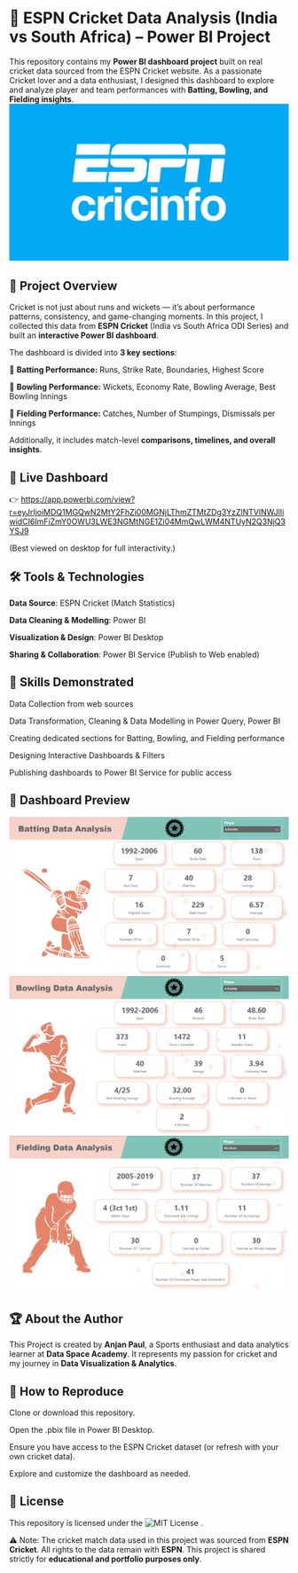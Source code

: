# 🏏 ESPN Cricket Data Analysis (India vs South Africa) – Power BI Project

This repository contains my **Power BI dashboard project** built on real cricket data sourced from the ESPN Cricket website.
As a passionate Cricket lover and a data enthusiast, I designed this dashboard to explore and analyze player and team performances with **Batting, Bowling, and Fielding insights**.
![](./images/espncricinfo.png)

## 📌 Project Overview

Cricket is not just about runs and wickets — it’s about performance patterns, consistency, and game-changing moments.
In this project, I collected this data from **ESPN Cricket** (India vs South Africa ODI Series) and built an **interactive Power BI dashboard**.

The dashboard is divided into **3 key sections**:

🏏 **Batting Performance:** Runs, Strike Rate, Boundaries, Highest Score

🎯 **Bowling Performance:** Wickets, Economy Rate, Bowling Average, Best Bowling Innings

🧤 **Fielding Performance:** Catches, Number of Stumpings, Dismissals per Innings

Additionally, it includes match-level **comparisons, timelines, and overall insights**.


## 🚀 Live Dashboard

👉 https://app.powerbi.com/view?r=eyJrIjoiMDQ1MGQwN2MtY2FhZi00MGNjLThmZTMtZDg3YzZlNTVlNWJlIiwidCI6ImFiZmY0OWU3LWE3NGMtNGE1Zi04MmQwLWM4NTUyN2Q3NjQ3YSJ9

(Best viewed on desktop for full interactivity.)

## 🛠️ Tools & Technologies

**Data Source**: ESPN Cricket (Match Statistics)

**Data Cleaning & Modelling**: Power BI

**Visualization & Design**: Power BI Desktop

**Sharing & Collaboration**: Power BI Service (Publish to Web enabled)


## 🎯 Skills Demonstrated

Data Collection from web sources

Data Transformation, Cleaning & Data Modelling in Power Query, Power BI

Creating dedicated sections for Batting, Bowling, and Fielding performance

Designing Interactive Dashboards & Filters

Publishing dashboards to Power BI Service for public access

## 📸 Dashboard Preview

![Dashboard for Batting](./images/Batting.png)
![Dashboard for Bowling](./images/Bowling.png)
![Dashboard for Fielding](./images/Fielding.png)

## 🏆 About the Author

This Project is created by **Anjan Paul**, a Sports enthusiast and data analytics learner at **Data Space Academy**.
It represents my passion for cricket and my journey in **Data Visualization & Analytics**.


## 📌 How to Reproduce

Clone or download this repository.

Open the .pbix file in Power BI Desktop.

Ensure you have access to the ESPN Cricket dataset (or refresh with your own cricket data).

Explore and customize the dashboard as needed.

## 🔖 License

This repository is licensed under the ![MIT License](./LICENSE)
.

⚠️ Note: The cricket match data used in this project was sourced from **ESPN Cricket**.
All rights to the data remain with **ESPN**.
This project is shared strictly for **educational and portfolio purposes only**.
